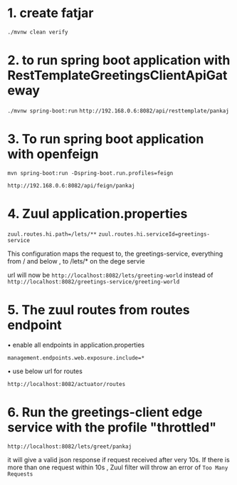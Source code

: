 # 1. create fatjar
`./mvnw clean verify`

# 2. to run spring boot application with RestTemplateGreetingsClientApiGateway

`./mvnw spring-boot:run`
`http://192.168.0.6:8082/api/resttemplate/pankaj`

# 3. To run spring boot application with openfeign

`mvn spring-boot:run -Dspring-boot.run.profiles=feign`

`http://192.168.0.6:8082/api/feign/pankaj`

# 4. Zuul application.properties

`zuul.routes.hi.path=/lets/**`
`zuul.routes.hi.serviceId=greetings-service`

This configuration maps the request to, the greetings-service, everything from / and below , to /lets/* on the dege servie

url will now be `http://localhost:8082/lets/greeting-world` instead of `http://localhost:8082/greetings-service/greeting-world`
# 5. The zuul routes from routes endpoint

• enable all endpoints in application.properties

`management.endpoints.web.exposure.include=*`

• use below  url for routes

`http://localhost:8082/actuator/routes`

# 6. Run the greetings-client edge service with the profile "throttled" 
`http://localhost:8082/lets/greet/pankaj`

it will give a valid json response if request received after very 10s.
If there is more than one request within 10s , Zuul filter will throw an error of `Too Many Requests`



